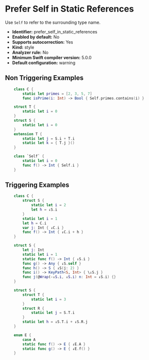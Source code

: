 # Prefer Self in Static References

Use `Self` to refer to the surrounding type name.

* **Identifier:** prefer_self_in_static_references
* **Enabled by default:** No
* **Supports autocorrection:** Yes
* **Kind:** style
* **Analyzer rule:** No
* **Minimum Swift compiler version:** 5.0.0
* **Default configuration:** warning

## Non Triggering Examples

```swift
    class C {
        static let primes = [2, 3, 5, 7]
        func isPrime(i: Int) -> Bool { Self.primes.contains(i) }
```

```swift
    struct T {
        static let i = 0
    }
    struct S {
        static let i = 0
    }
    extension T {
        static let j = S.i + T.i
        static let k = { T.j }()
    }
```

```swift
    class `Self` {
        static let i = 0
        func f() -> Int { Self.i }
    }
```

## Triggering Examples

```swift
    class C {
        struct S {
            static let i = 2
            let h = ↓S.i
        }
        static let i = 1
        let h = C.i
        var j: Int { ↓C.i }
        func f() -> Int { ↓C.i + h }
    }
```

```swift
    struct S {
        let j: Int
        static let i = 1
        static func f() -> Int { ↓S.i }
        func g() -> Any { ↓S.self }
        func h() -> S { ↓S(j: 2) }
        func i() -> KeyPath<S, Int> { \↓S.j }
        func j(@Wrap(-↓S.i, ↓S.i) n: Int = ↓S.i) {}
    }
```

```swift
    struct S {
        struct T {
            static let i = 3
        }
        struct R {
            static let j = S.T.i
        }
        static let h = ↓S.T.i + ↓S.R.j
    }
```

```swift
    enum E {
        case A
        static func f() -> E { ↓E.A }
        static func g() -> E { ↓E.f() }
    }
```
